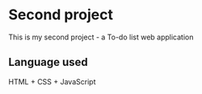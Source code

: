 # Second project  
This is my second project - a To-do list web application
## Language used
HTML + CSS + JavaScript
